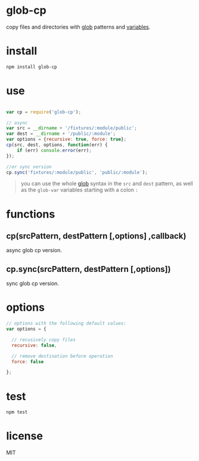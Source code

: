 # glob-cp
copy files and directories with [glob](https://github.com/isaacs/node-glob) patterns and [variables](https://github.com/intesso/glob-resolve).

# install

```bash
npm install glob-cp
```

# use

```js

var cp = require('glob-cp');

// async
var src = __dirname + '/fixtures/:module/public';
var dest = __dirname + '/public/:module';
var options = {recursive: true, force: true};
cp(src, dest, options, function(err) {
    if (err) console.error(err);
});

```

```js
//or sync version
cp.sync('fixtures/:module/public', 'public/:module');

```

 > you can use the whole [glob](https://github.com/isaacs/node-glob) syntax in the `src` and `dest` pattern, as well as the `glob-var` variables starting with a colon `:`

# functions

## cp(srcPattern, destPattern [,options] ,callback)
async glob cp version.

## cp.sync(srcPattern, destPattern [,options])
sync glob cp version.


# options

```js
// options with the following default values:
var options = {

  // recusively copy files
  recursive: false,

  // remove destination before operation
  force: false

};
```

# test
```bash
npm test
```

# license
MIT


